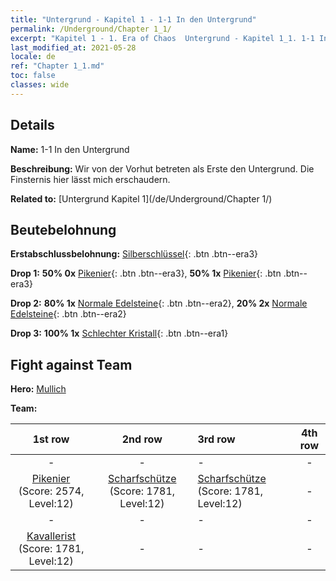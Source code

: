 ```yaml
---
title: "Untergrund - Kapitel 1 - 1-1 In den Untergrund"
permalink: /Underground/Chapter 1_1/
excerpt: "Kapitel 1 - 1. Era of Chaos  Untergrund - Kapitel 1_1. 1-1 In den Untergrund"
last_modified_at: 2021-05-28
locale: de
ref: "Chapter 1_1.md"
toc: false
classes: wide
---
```


## Details

 **Name:** 1-1 In den Untergrund

 **Beschreibung:** Wir von der Vorhut betreten als Erste den Untergrund. Die Finsternis hier lässt mich erschaudern.

 **Related to:** [Untergrund Kapitel 1](/de/Underground/Chapter 1/)

## Beutebelohnung

 **Erstabschlussbelohnung:** [Silberschlüssel](/ItemsDE/con_693/){: .btn .btn--era3}

 **Drop 1:** **50% 0x** [Pikenier](/ItemsDE/unt_190/){: .btn .btn--era3}, **50% 1x** [Pikenier](/ItemsDE/unt_190/){: .btn .btn--era3}

 **Drop 2:** **80% 1x** [Normale Edelsteine](/ItemsDE/mat_10/){: .btn .btn--era2}, **20% 2x** [Normale Edelsteine](/ItemsDE/mat_10/){: .btn .btn--era2}

 **Drop 3:** **100% 1x** [Schlechter Kristall](/ItemsDE/mat_5/){: .btn .btn--era1}


## Fight against Team
 **Hero:** [Mullich](/de/heroes/Mullich/)

 **Team:**


  | 1st row | 2nd row | 3rd row | 4th row |
  |:----:|:----:|:----|:----:|
  | - | - | - | - |
  | [Pikenier](/de/units/Pikeman/) (Score: 2574, Level:12)  | [Scharfschütze](/de/units/Marksman/) (Score: 1781, Level:12)  | [Scharfschütze](/de/units/Marksman/) (Score: 1781, Level:12)  | - |
  | - | - | - | - |
  | [Kavallerist](/de/units/Cavalier/) (Score: 1781, Level:12)  | - | - | - |


